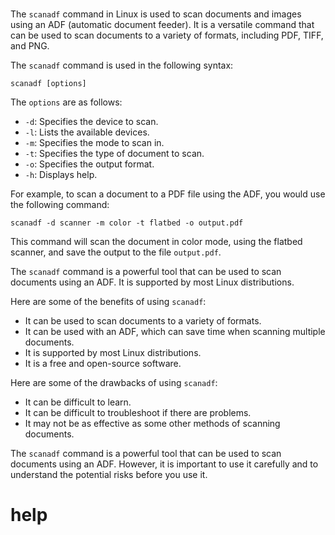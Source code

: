# 

The `scanadf` command in Linux is used to scan documents and images using an ADF (automatic document feeder). It is a versatile command that can be used to scan documents to a variety of formats, including PDF, TIFF, and PNG.

The `scanadf` command is used in the following syntax:

```
scanadf [options]
```

The `options` are as follows:

* `-d`: Specifies the device to scan.
* `-l`: Lists the available devices.
* `-m`: Specifies the mode to scan in.
* `-t`: Specifies the type of document to scan.
* `-o`: Specifies the output format.
* `-h`: Displays help.

For example, to scan a document to a PDF file using the ADF, you would use the following command:

```
scanadf -d scanner -m color -t flatbed -o output.pdf
```

This command will scan the document in color mode, using the flatbed scanner, and save the output to the file `output.pdf`.

The `scanadf` command is a powerful tool that can be used to scan documents using an ADF. It is supported by most Linux distributions.

Here are some of the benefits of using `scanadf`:

* It can be used to scan documents to a variety of formats.
* It can be used with an ADF, which can save time when scanning multiple documents.
* It is supported by most Linux distributions.
* It is a free and open-source software.

Here are some of the drawbacks of using `scanadf`:

* It can be difficult to learn.
* It can be difficult to troubleshoot if there are problems.
* It may not be as effective as some other methods of scanning documents.

The `scanadf` command is a powerful tool that can be used to scan documents using an ADF. However, it is important to use it carefully and to understand the potential risks before you use it.



# help 

```

```
